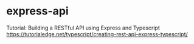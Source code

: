 # express-api
Tutorial: Building a RESTful API using Express and Typescript
https://tutorialedge.net/typescript/creating-rest-api-express-typescript/
